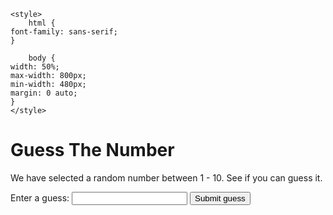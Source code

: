 <!DOCTYPE html>
<html>
<head>
	<meta charset="utf-8">
	<title>Number Guessing Game</title>

	<style>
		html {
	font-family: sans-serif;
	}
	
		body {
	width: 50%;
	max-width: 800px;
	min-width: 480px;
	margin: 0 auto;
	}
	</style>
</head>

<body>
<h1>Guess The Number</h1>

<p>We have selected a random number between 1 - 10.
See if you can guess it.</p>

<div class="form">
	<label for="guessField">Enter a guess: </label>
	<input type = "text" id = "guessField" class = "guessField">
	<input type = "submit" value = "Submit guess"
		class = "guessSubmit" id = "submitguess">
</div>

<script type = "text/javascript">

	// random value generated
	var y = Math.floor(Math.random() * 10 + 1);
	
	// counting the number of guesses
	// made for correct Guess
	var guess = 1;
	
	document.getElementById("submitguess").onclick = function(){
	
// number guessed by user	
var x = document.getElementById("guessField").value;

if(x == y)
{	
	alert("CONGRATULATIONS!!! YOU GUESSED IT RIGHT IN "
			+ guess + " GUESS ");
}
else if(x > y) /* if guessed number is greater
				than actual number*/
{	
	guess++;
	alert("OOPS SORRY!! TRY A SMALLER NUMBER");
}
else
{
	guess++;
	alert("OOPS SORRY!! TRY A GREATER NUMBER")
}
}
</script>
</body>
</html>
